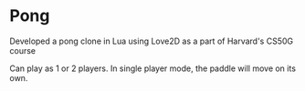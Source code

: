 # Pong
Developed a pong clone in Lua using Love2D as a part of Harvard's CS50G course

Can play as 1 or 2 players. In single player mode, the paddle will move on its own.
